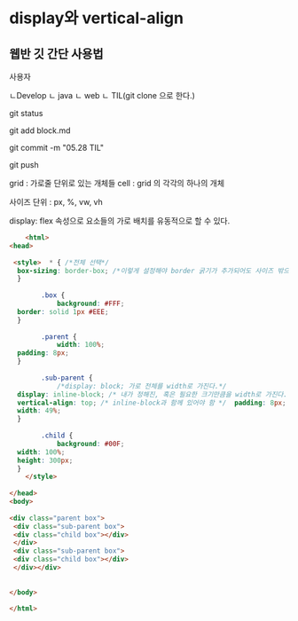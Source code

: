 # display와 vertical-align  
  
  ## 웹반 깃 간단 사용법
  사용자
  
  ㄴDevelop
      ㄴ java
      ㄴ web
      ㄴ TIL(git clone 으로 한다.)
  
  git status
  
  git add block.md
  
  git commit -m "05.28 TIL"
  
  git push
  
  
  
grid : 가로줄 단위로 있는 개체들 
cell : grid 의 각각의 하나의 개체

사이즈 단위 : px, %, vw, vh

display: flex 속성으로 요소들의 가로 배치를 유동적으로 할 수 있다.



```html
	<html>  
<head>  
  
 <style>  * { /*전체 선택*/  
  box-sizing: border-box; /*이렇게 설정해야 border 굵기가 추가되어도 사이즈 밖으로 나가지 않는다.*/  
  }  
  
        .box {  
            background: #FFF;  
  border: solid 1px #EEE;  
  }  
  
        .parent {  
            width: 100%;  
  padding: 8px;  
  }  
  
        .sub-parent {  
            /*display: block; 가로 전체를 width로 가진다.*/  
  display: inline-block; /* 내가 정해진, 혹은 필요한 크기만큼을 width로 가진다. */  
  vertical-align: top; /* inline-block과 함께 있어야 함 */  padding: 8px;  
  width: 49%;  
  }  
  
        .child {  
            background: #00F;  
  width: 100%;  
  height: 300px;  
  }  
    </style>  
  
</head>  
<body>  
  
<div class="parent box">  
 <div class="sub-parent box">  
 <div class="child box"></div>  
 </div>  
 <div class="sub-parent box">  
 <div class="child box"></div>  
 </div></div>  
  
  
</body>  
  
</html>
```


